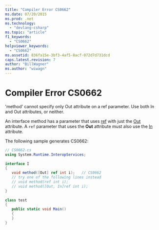 ```yaml
---
title: "Compiler Error CS0662"
ms.date: 07/20/2015
ms.prod: .net
ms.technology: 
  - "devlang-csharp"
ms.topic: "article"
f1_keywords: 
  - "CS0662"
helpviewer_keywords: 
  - "CS0662"
ms.assetid: 836fa15e-3bf3-4af5-8acf-072d7d731dcd
caps.latest.revision: 7
author: "BillWagner"
ms.author: "wiwagn"
---
```

# Compiler Error CS0662

'method' cannot specify only Out attribute on a ref parameter. Use both In and Out attributes, or neither.  
  
 An interface method has a parameter that uses [ref](../../csharp/language-reference/keywords/ref.md) with just the [Out](xref:System.Runtime.InteropServices.OutAttribute) attribute. A `ref` parameter that uses the **Out** attribute must also use the [In](xref:System.Runtime.InteropServices.InAttribute) attribute.  
  
 The following sample generates CS0662:  
  
```csharp
// CS0662.cs  
using System.Runtime.InteropServices;  
  
interface I  
{  
   void method([Out] ref int i);   // CS0662  
   // try one of the following lines instead  
   // void method(ref int i);  
   // void method([Out, In]ref int i);  
}  
  
class test  
{  
   public static void Main()  
   {  
   }  
}  
```
